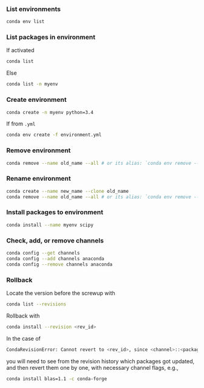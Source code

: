### List environments

```bash
conda env list
```


### List packages in environment

If activated

```bash
conda list
```

Else

```bash
conda list -n myenv
```


### Create environment

```bash
conda create -n myenv python=3.4
```

If from `.yml`

```bash
conda env create -f environment.yml
```


### Remove environment

```bash
conda remove --name old_name --all # or its alias: `conda env remove --name old_name`
```


### Rename environment

```bash
conda create --name new_name --clone old_name
conda remove --name old_name --all # or its alias: `conda env remove --name old_name`
```


### Install packages to environment

```bash
conda install --name myenv scipy
```


### Check, add, or remove channels

```bash
conda config --get channels
conda config --add channels anaconda
conda config --remove channels anaconda
```


### Rollback

Locate the version before the screwup with

```bash
conda list --revisions
```

Rollback with

```bash
conda install --revision <rev_id>
```

In the case of

```bash
CondaRevisionError: Cannot revert to <rev_id>, since <channel>::<package> is not in repodata.
```

you will need to see from the revision history which packages got updated, and then revert them one by one, with necessary channel flags, e.g.,

```bash
conda install blas=1.1 -c conda-forge
```
